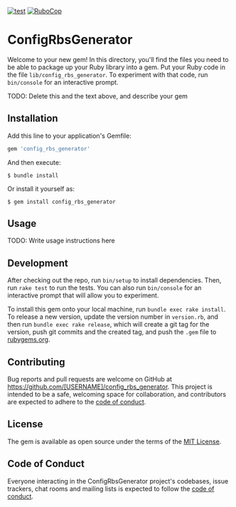 [![test](https://github.com/fugakkbn/config_rbs_generator/actions/workflows/test.yml/badge.svg)](https://github.com/fugakkbn/config_rbs_generator/actions/workflows/test.yml)
[![RuboCop](https://github.com/fugakkbn/config_rbs_generator/actions/workflows/rubocop.yml/badge.svg)](https://github.com/fugakkbn/config_rbs_generator/actions/workflows/rubocop.yml)

# ConfigRbsGenerator

Welcome to your new gem! In this directory, you'll find the files you need to be able to package up your Ruby library into a gem. Put your Ruby code in the file `lib/config_rbs_generator`. To experiment with that code, run `bin/console` for an interactive prompt.

TODO: Delete this and the text above, and describe your gem

## Installation

Add this line to your application's Gemfile:

```ruby
gem 'config_rbs_generator'
```

And then execute:

    $ bundle install

Or install it yourself as:

    $ gem install config_rbs_generator

## Usage

TODO: Write usage instructions here

## Development

After checking out the repo, run `bin/setup` to install dependencies. Then, run `rake test` to run the tests. You can also run `bin/console` for an interactive prompt that will allow you to experiment.

To install this gem onto your local machine, run `bundle exec rake install`. To release a new version, update the version number in `version.rb`, and then run `bundle exec rake release`, which will create a git tag for the version, push git commits and the created tag, and push the `.gem` file to [rubygems.org](https://rubygems.org).

## Contributing

Bug reports and pull requests are welcome on GitHub at https://github.com/[USERNAME]/config_rbs_generator. This project is intended to be a safe, welcoming space for collaboration, and contributors are expected to adhere to the [code of conduct](https://github.com/[USERNAME]/config_rbs_generator/blob/main/CODE_OF_CONDUCT.md).

## License

The gem is available as open source under the terms of the [MIT License](https://opensource.org/licenses/MIT).

## Code of Conduct

Everyone interacting in the ConfigRbsGenerator project's codebases, issue trackers, chat rooms and mailing lists is expected to follow the [code of conduct](https://github.com/[USERNAME]/config_rbs_generator/blob/main/CODE_OF_CONDUCT.md).
